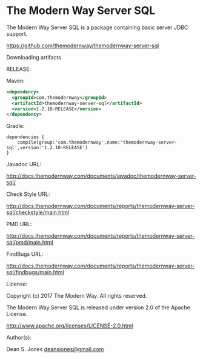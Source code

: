 The Modern Way Server SQL
======

The Modern Way Server SQL is a package containing basic server JDBC support.

https://github.com/themodernway/themodernway-server-sql

Downloading artifacts

RELEASE:

Maven:
```xml
<dependency>
  <groupId>com.themodernway</groupId>
  <artifactId>themodernway-server-sql</artifactId>
  <version>1.2.10-RELEASE</version>
</dependency>
```
Gradle:

```
dependencies {
    compile(group:'com.themodernway',name:'themodernway-server-sql',version:'1.2.10-RELEASE')
}
```
Javadoc URL:

http://docs.themodernway.com/documents/javadoc/themodernway-server-sql/

Check Style URL:

http://docs.themodernway.com/documents/reports/themodernway-server-sql/checkstyle/main.html

PMD URL:

http://docs.themodernway.com/documents/reports/themodernway-server-sql/pmd/main.html

FindBugs URL:

http://docs.themodernway.com/documents/reports/themodernway-server-sql/findbugs/main.html

License:

Copyright (c) 2017 The Modern Way. All rights reserved.

The Modern Way Server SQL is released under version 2.0 of the Apache License.

http://www.apache.org/licenses/LICENSE-2.0.html

Author(s):

Dean S. Jones
deansjones@gmail.com